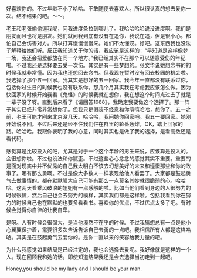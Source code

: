 好喜欢你的。不过年龄不小了哈哈。不敢随便去喜欢人。所以很认真的想去爱你一次。结不结果的吧。～～。

老王和老张偷偷逗我呢，问我进度条拉到哪儿了。我哈哈哈哈说没进度啊。我们是朋友而且也将是朋友。她们就问我到底有没有在追你，我说在追，但是很小心。都怕自己会伤害对方。所以打算慢慢慢慢来。她们不太懂哎。好吧。这东西我也没法子解释给她们听。反正我知道关于你的话，我应该是这样的：“早知道是这样像梦一场，我还会把爱都放在同一个地方。”我已经其实不在那个可以随意受伤的年纪啦。不过我还是选择要去受一次伤。其实是有一些梦想的。张文华说她想念书的的时候我就非常懂。因为我也还想回去念书。但我现在暂时没有回去校园的机会啦。我选择了那个五一回家。我其实是想好的五一回家。我今年一直都没有联系过你，包括你过生日的时候我也没有联系你。那几个月其实我在考虑我应该怎么做。因为快回家的时候开始我看《鬼怪》的时候我就在想你，我在想这个时间点过去了就是一辈子没了呀。直到后来看了《请回答1988》，我确定我要做这个选择了。那一阵子其实已经非常非常想你了。但我只是假装不经意和你嘻嘻哈哈，想你了。五一之前，老王可能才刚来北京没几天。哈哈哈，我问她你回家吧。我五一要回家。她刚开始说不回。不过后来还是经不住我们仨在群里的轮番轰炸，OK，踏上回家的路。哈哈哈。我跟你表明了我的心意，同时其实也是做了我的选择，是看高数还是看代码。

感觉算是比较投入的吧，尤其是对于一个这个年龄的男生来说，应该算是投入的。会很想你啦。不过也没法和你腻歪。不过这些心心念念的感觉其实不重要。重要的是面对现实中并不优秀的自己我太明白不该去幻想美好的未来和憧憬那些和你的故事了。哪有那么勇啊。不过是像大多数人一样表现给他人看罢了。大家都是鼓起勇气去做事情的。都在默默强大自己可能有那么一点莫名其妙就很脆弱的心。哈哈哈。这两天看乘风破浪的姐姐有一点感触的啦。比如当他们看到身边的人很努力的时候很慌，然后自己也会去努力的模样，其实我们都是这样啦。包括我看到你在努力的时候自己也在默默的也要多看看书。喜欢你的优点，不过优点太多了吧。有时候会觉得你自律的让我自卑。

是呀。人有时候会很强大，是当他漠然不在乎的时候。不过我猜想总有一点是他小心翼翼保护着，需要很多次告诉告诉自己去勇的一点吧。我相信所有人都是这样哈哈。其实是在鼓起勇气去爱你的。是你一直以来的笑容给我力量的吧。

为什么我感觉如果结局是已经注定的，我也会选择去爱呢。我好像就是这样的一个人。现在回顾我和她的话。即使知道结果我还是会去选择当初走到一起吧。



Honey,you should be my lady and I should be your man.